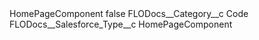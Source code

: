 <?xml version="1.0" encoding="UTF-8"?>
<CustomMetadata xmlns="http://soap.sforce.com/2006/04/metadata" xmlns:xsi="http://www.w3.org/2001/XMLSchema-instance" xmlns:xsd="http://www.w3.org/2001/XMLSchema">
    <label>HomePageComponent</label>
    <protected>false</protected>
    <values>
        <field>FLODocs__Category__c</field>
        <value xsi:type="xsd:string">Code</value>
    </values>
    <values>
        <field>FLODocs__Salesforce_Type__c</field>
        <value xsi:type="xsd:string">HomePageComponent</value>
    </values>
</CustomMetadata>

